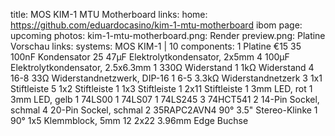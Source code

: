 title: MOS KIM-1 MTU Motherboard
links:
    home: https://github.com/eduardocasino/kim-1-mtu-motherboard
    ibom
page: upcoming
photos:
    kim-1-mtu-motherboard.png: Render
    preview.png: Platine Vorschau
links:
systems:
    MOS KIM-1 | 10
components:
    1 Platine €15
    35 100nF Kondensator
    25 47µF Elektrolytkondensator, 2x5mm
    4 100µF Elektrolytkondensator, 2.5x6.3mm
    1 330Ω Widerstand
    1 1kΩ Widerstand
    4 16-8 33Ω Widerstandnetzwerk, DIP-16
    1 6-5 3.3kΩ Widerstandnetzerk
    3 1x1 Stiftleiste
    5 1x2 Stiftleiste
    1 1x3 Stiftleiste
    1 2x11 Stiftleiste
    1 3mm LED, rot
    1 3mm LED, gelb
    1 74LS00
    1 74LS07
    1 74LS245
    3 74HCT541
    2 14-Pin Sockel, schmal
    4 20-Pin Sockel, schmal
    2 35RAPC2AVN4 90° 3.5" Stereo-Klinke
    1 90° 1x5 Klemmblock, 5mm
    12 2x22 3.96mm Edge Buchse

